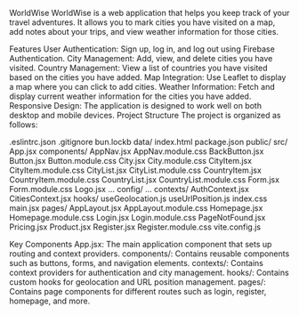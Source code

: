 WorldWise
WorldWise is a web application that helps you keep track of your travel adventures. It allows you to mark cities you have visited on a map, add notes about your trips, and view weather information for those cities.

Features
User Authentication: Sign up, log in, and log out using Firebase Authentication.
City Management: Add, view, and delete cities you have visited.
Country Management: View a list of countries you have visited based on the cities you have added.
Map Integration: Use Leaflet to display a map where you can click to add cities.
Weather Information: Fetch and display current weather information for the cities you have added.
Responsive Design: The application is designed to work well on both desktop and mobile devices.
Project Structure
The project is organized as follows:

.eslintrc.json
.gitignore
bun.lockb
data/
index.html
package.json
public/
src/
  App.jsx
  components/
    AppNav.jsx
    AppNav.module.css
    BackButton.jsx
    Button.jsx
    Button.module.css
    City.jsx
    City.module.css
    CityItem.jsx
    CityItem.module.css
    CityList.jsx
    CityList.module.css
    CountryItem.jsx
    CountryItem.module.css
    CountryList.jsx
    CountryList.module.css
    Form.jsx
    Form.module.css
    Logo.jsx
    ...
  config/
    ...
  contexts/
    AuthContext.jsx
    CitiesContext.jsx
  hooks/
    useGeolocation.js
    useUrlPosition.js
  index.css
  main.jsx
  pages/
    AppLayout.jsx
    AppLayout.module.css
    Homepage.jsx
    Homepage.module.css
    Login.jsx
    Login.module.css
    PageNotFound.jsx
    Pricing.jsx
    Product.jsx
    Register.jsx
    Register.module.css
vite.config.js

Key Components
App.jsx: The main application component that sets up routing and context providers.
components/: Contains reusable components such as buttons, forms, and navigation elements.
contexts/: Contains context providers for authentication and city management.
hooks/: Contains custom hooks for geolocation and URL position management.
pages/: Contains page components for different routes such as login, register, homepage, and more.
